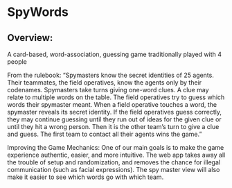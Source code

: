 SpyWords
========

Overview:
---------
A card-based, word-association, guessing game traditionally played with 4 people

From the rulebook:
“Spymasters know the secret identities of 25 agents. Their teammates, the field operatives, 
know the agents only by their codenames. 
Spymasters take turns giving one-word clues. A clue may relate to multiple words on the table. The field operatives try to guess which words their spymaster meant. When a field operative touches a word, the spymaster reveals its secret identity. If the field operatives guess correctly, they may continue guessing until they run out of ideas for the given clue or until they hit a 
wrong person. Then it is the other team’s turn to give a clue and guess. The first team to 
contact all their agents wins the game.”

Improving the Game Mechanics:
One of our main goals is to make the game experience authentic, easier, and more intuitive. 
The web app takes away all the trouble of setup and randomization, 
and removes the chance for illegal communication (such as facial expressions). 
The spy master view will also make it easier to see which words go with which team.

